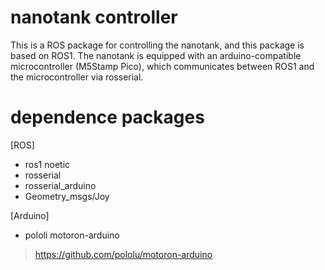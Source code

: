 # nanotank controller   
This is a ROS package for controlling the nanotank, and this package is based on ROS1. The nanotank is equipped with an arduino-compatible microcontroller (M5Stamp Pico), which communicates between ROS1 and the microcontroller via rosserial.

# dependence packages   
[ROS]   
- ros1 noetic   
- rosserial
- rosserial_arduino
- Geometry_msgs/Joy   

[Arduino]   
- pololi motoron-arduino   
> https://github.com/pololu/motoron-arduino   

